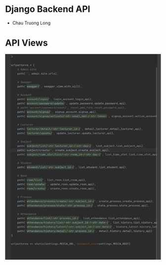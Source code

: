 # Django Backend API
- Chau Truong Long

# API Views

<p align="center">
    <img src="screenshots/api_view.png" alt="alt text" style="max-width:100%;">
</p>
